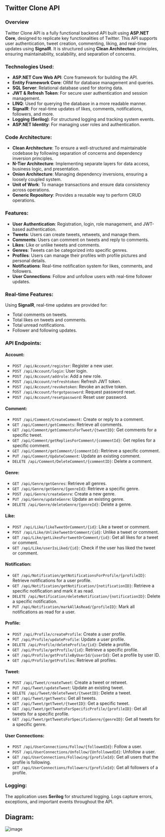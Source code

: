 ## Twitter Clone API

### Overview
Twitter Clone API is a fully functional backend API built using **ASP.NET Core**, designed to replicate key functionalities of Twitter. This API supports user authentication, tweet creation, commenting, liking, and real-time updates using **SignalR**. It is structured using **Clean Architecture** principles, ensuring maintainability, scalability, and separation of concerns.

### Technologies Used:
- **ASP.NET Core Web API**: Core framework for building the API.
- **Entity Framework Core**: ORM for database management and queries.
- **SQL Server**: Relational database used for storing data.
- **JWT & Refresh Token**: For secure user authentication and session management.
- **LINQ**: Used for querying the database in a more readable manner.
- **SignalR**: For real-time updates of likes, comments, notifications, followers, and more.
- **Logging (Serilog)**: For structured logging and tracking system events.
- **ASP.NET Identity**: For managing user roles and authentication.

### Code Architecture:
- **Clean Architecture**: To ensure a well-structured and maintainable codebase by following separation of concerns and dependency inversion principles.
- **N-Tier Architecture**: Implementing separate layers for data access, business logic, and presentation.
- **Onion Architecture**: Managing dependency inversions, ensuring a loosely coupled system.
- **Unit of Work**: To manage transactions and ensure data consistency across operations.
- **Generic Repository**: Provides a reusable way to perform CRUD operations.

### Features:
- **User Authentication**: Registration, login, role management, and JWT-based authentication.
- **Tweets**: Users can create tweets, retweets, and manage them.
- **Comments**: Users can comment on tweets and reply to comments.
- **Likes**: Like or unlike tweets and comments.
- **Genres**: Tweets can be categorized into specific genres.
- **Profiles**: Users can manage their profiles with profile pictures and personal details.
- **Notifications**: Real-time notification system for likes, comments, and followers.
- **User Connections**: Follow and unfollow users with real-time follower updates.

### Real-time Features:
Using **SignalR**, real-time updates are provided for:
- Total comments on tweets.
- Total likes on tweets and comments.
- Total unread notifications.
- Follower and following updates.

### API Endpoints:

#### Account:
- `POST /api/Account/register`: Register a new user.
- `POST /api/Account/login`: User login.
- `POST /api/Account/addrole`: Add a new role.
- `POST /api/Account/refreshtoken`: Refresh JWT token.
- `POST /api/Account/revoketoken`: Revoke an active token.
- `POST /api/Account/forgotpassword`: Request password reset.
- `POST /api/Account/resetpassword`: Reset user password.

#### Comment:
- `POST /api/Comment/CreateComment`: Create or reply to a comment.
- `GET /api/Comment/getComments`: Retrieve all comments.
- `GET /api/Comment/getCommentsForTweet/{tweetID}`: Get comments for a specific tweet.
- `GET /api/Comment/getRepliesForComment/{commentId}`: Get replies for a specific comment.
- `GET /api/Comment/getComment/{commentId}`: Retrieve a specific comment.
- `PUT /api/Comment/UpdateComment`: Update an existing comment.
- `DELETE /api/Comment/DeleteComment/{commentID}`: Delete a comment.

#### Genre:
- `GET /api/Genre/getGenres`: Retrieve all genres.
- `GET /api/Genre/getGenre/{genreId}`: Retrieve a specific genre.
- `POST /api/Genre/createGenre`: Create a new genre.
- `PUT /api/Genre/updateGenre`: Update an existing genre.
- `DELETE /api/Genre/deleteGenre/{genreId}`: Delete a genre.

#### Like:
- `POST /api/Like/likeTweetOrComment/{id}`: Like a tweet or comment.
- `POST /api/Like/UnlikeTweetOrComment/{id}`: Unlike a tweet or comment.
- `GET /api/Like/getLikesFortweetOrComment/{id}`: Get all likes for a tweet or comment.
- `GET /api/Like/userIsLiked/{id}`: Check if the user has liked the tweet or comment.

#### Notification:
- `GET /api/Notification/getNotificationsForProfile/{profileID}`: Retrieve notifications for a user profile.
- `GET /api/Notification/getNotification/{notificationID}`: Retrieve a specific notification and mark it as read.
- `DELETE /api/Notification/deleteNotification/{notificationID}`: Delete a specific notification.
- `PUT /api/Notification/markAllAsRead/{profileID}`: Mark all notifications as read for a user.

#### Profile:
- `POST /api/Profile/createProfile`: Create a user profile.
- `PUT /api/Profile/updateProfile`: Update a user profile.
- `DELETE /api/Profile/deleteProfile/{id}`: Delete a profile.
- `GET /api/Profile/getProfile/{id}`: Retrieve a specific profile.
- `GET /api/Profile/getProfileByUserId/{userId}`: Get a profile by user ID.
- `GET /api/Profile/getProfiles`: Retrieve all profiles.

#### Tweet:
- `POST /api/Tweet/createTweet`: Create a tweet or retweet.
- `PUT /api/Tweet/updateTweet`: Update an existing tweet.
- `DELETE /api/Tweet/deleteTweet/{tweetID}`: Delete a tweet.
- `GET /api/Tweet/getTweets`: Get all tweets.
- `GET /api/Tweet/getTweet/{tweetID}`: Get a specific tweet.
- `GET /api/Tweet/getTweetsForSpecificProfile/{profileID}`: Get all tweets for a specific profile.
- `GET /api/Tweet/getTweetsForSpecificGenre/{genreID}`: Get all tweets for a specific genre.

#### User Connections:
- `POST /api/UserConnections/Follow/{followedId}`: Follow a user.
- `POST /api/UserConnections/Unfollow/{UnfollowedId}`: Unfollow a user.
- `GET /api/UserConnections/Following/{profileId}`: Get all users that the profile is following.
- `GET /api/UserConnections/Followers/{profileId}`: Get all followers of a profile.

### Logging:
The application uses **Serilog** for structured logging. Logs capture errors, exceptions, and important events throughout the API.

## Diagram:
![image](https://github.com/user-attachments/assets/af1c2942-d321-478c-9fe8-798a42c34599)

